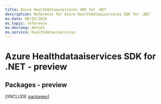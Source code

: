 ```yaml
---
title: Azure Healthdataaiservices SDK for .NET
description: Reference for Azure Healthdataaiservices SDK for .NET
ms.date: 08/15/2024
ms.topic: reference
ms.devlang: dotnet
ms.service: healthdataaiservices
---
```

# Azure Healthdataaiservices SDK for .NET - preview
## Packages - preview
[!INCLUDE [packages](healthdataaiservices-index.md)]
